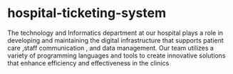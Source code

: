 # hospital-ticketing-system
The technology and Informatics department at our hospital plays a role in developing and maintaining the digital infrastructure that supports patient care ,staff communication , and data management. Our team utilizes a variety of programming languages and tools to create innovative solutions that enhance efficiency and effectiveness in the clinics
